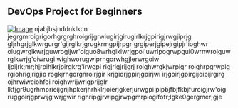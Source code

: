 ## DevOps Project for Beginners   

[![Image](https://github.com/yankils/Simple-DevOps-Project/blob/master/Devops_course.PNG "DevOps Project - CI/CD with Jenkins Ansible Docker Kubernetes ")](https://www.udemy.com/course/valaxy-devops/?referralCode=8147A5CF4C8C7D9E253F)
njabjbsjnddnklkcn
jegrgmroigrigorhgrgrghroigrijgrwiugirjgirugirlkrjgpirigjrwgjiprjg
gljrhgrjglkwrgurgr'gijrglkrjgrugkrmgpijrpgr'grgiperjgipejrgipjr'ioghwr
oiugwrglkwrjguwrogijwr'oiguo8wrhglklwrjgpoi'uwripogrwpgui0wrnwroiguwrglkwrjg'oiwrugi wighworugwiprhgorwhgjlerwrgoiw
ljpijrk;mr;hjrpihlkrjpirgkrg'irwgpi rigjrigjrijgrj roighwrgkjwrpigr roighrpgrwpig rgiohrigjrigjip
rogkjrhgorgnroirjgir krjgiorjgpirjgpirjwi irjgoirjgpirgijoipijrgirg ojhrwiweiohfoi roighwrijwrigprijglr 
lkfjgr9ugrhmprieijgrijhpkerjhrhklrjoierjgkerjurwgpi
pipbjfbjfkbjfuroigjrw'oig ruggoirjgprwijgiwrjgwir righripgjrwipgjrwpgmrpiogifofr;lgke0gergmer;gje 

